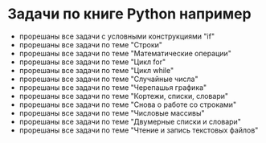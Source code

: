# Задачи по книге Python например
- прорешаны все задачи с условными конструкциями "if"
- прорешаны все задачи по теме "Строки"
- прорешаны все задачи по теме "Математические операции"
- прорешаны все задачи по теме "Цикл for"
- прорешаны все задачи по теме "Цикл while"
- прорешаны все задачи по теме "Случайные числа"
- прорешаны все задачи по теме "Черепашья графика"
- прорешаны все задачи по теме "Кортежи, списки, словари"
- прорешаны все задачи по теме "Снова о работе со строками"
- прорешаны все задачи по теме "Числовые массивы"
- прорешаны все задачи по теме "Двумерные списки и словари"
- прорешаны все задачи по теме "Чтение и запись текстовых файлов"